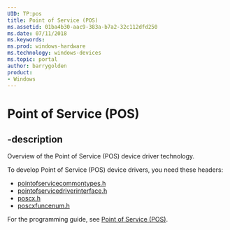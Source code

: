 ```yaml
---
UID: TP:pos
title: Point of Service (POS)
ms.assetid: 01ba4b30-aac9-383a-b7a2-32c112dfd250
ms.date: 07/11/2018
ms.keywords: 
ms.prod: windows-hardware
ms.technology: windows-devices
ms.topic: portal
author: barrygolden
product:
- Windows
---
```


# Point of Service (POS)

## -description

Overview of the Point of Service (POS) device driver technology.

To develop Point of Service (POS) device drivers, you need these headers:

* [pointofservicecommontypes.h](../pointofservicecommontypes/index.md)
* [pointofservicedriverinterface.h](../pointofservicedriverinterface/index.md)
* [poscx.h](../poscx/index.md)
* [poscxfuncenum.h](../poscxfuncenum/index.md)

For the programming guide, see [Point of Service (POS)](https://docs.microsoft.com/windows-hardware/drivers/pos).
